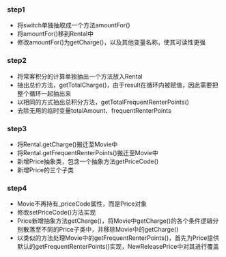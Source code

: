 ### step1
- 将switch单独抽取成一个方法amountFor()
- 将amountFor()移到Rental中
- 修改amountFor()为getCharge()，以及其他变量名称，使其可读性更强
### step2
- 将常客积分的计算单独抽出一个方法放入Rental
- 抽出总价方法，getTotalCharge()，由于result在循环内被赋值，因此需要把整个循环一起抽出来
- 以相同的方式抽出总积分方法，getTotalFrequentRenterPoints()
- 去除无用的临时变量totalAmount、frequentRenterPoints
### step3
- 将Rental.getCharge()搬迁至Movie中
- 将Rental.getFrequentRenterPoints()搬迁至Movie中
- 新增Price抽象类，包含一个抽象方法getPriceCode()
- 新增Price的三个子类
### step4
- Movie不再持有_priceCode属性，而是Price对象
- 修改setPriceCode()方法实现
- Price新增抽象方法getCharge()，将Movie中getCharge()的各个条件逻辑分别散落至不同的Price子类中，并移除Movie中的getCharge()
- 以类似的方法处理Movie中的getFrequentRenterPoints()，首先为Price提供默认的getFrequentRenterPoints()实现，NewReleasePrice中对其进行覆盖

